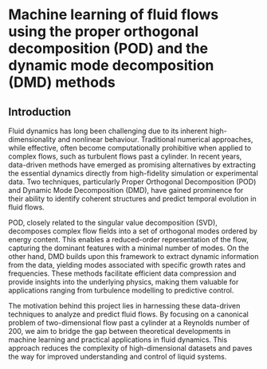 # Machine learning of fluid flows using the proper orthogonal decomposition (POD) and the dynamic mode decomposition (DMD) methods

## Introduction

Fluid dynamics has long been challenging due to its inherent high-dimensionality and nonlinear behaviour. Traditional numerical approaches, while effective, often become computationally prohibitive when applied to complex flows, such as turbulent flows past a cylinder. In recent years, data-driven methods have emerged as promising alternatives by extracting the essential dynamics directly from high-fidelity simulation or experimental data. Two techniques, particularly Proper Orthogonal Decomposition (POD) and Dynamic Mode Decomposition (DMD), have gained prominence for their ability to identify coherent structures and predict temporal evolution in fluid flows.

POD, closely related to the singular value decomposition (SVD), decomposes complex flow fields into a set of orthogonal modes ordered by energy content. This enables a reduced-order representation of the flow, capturing the dominant features with a minimal number of modes. On the other hand, DMD builds upon this framework to extract dynamic information from the data, yielding modes associated with specific growth rates and frequencies. These methods facilitate efficient data compression and provide insights into the underlying physics, making them valuable for applications ranging from turbulence modelling to predictive control.

The motivation behind this project lies in harnessing these data-driven techniques to analyze and predict fluid flows. By focusing on a canonical problem of two-dimensional flow past a cylinder at a Reynolds number of 200, we aim to bridge the gap between theoretical developments in machine learning and practical applications in fluid dynamics. This approach reduces the complexity of high-dimensional datasets and paves the way for improved understanding and control of liquid systems.